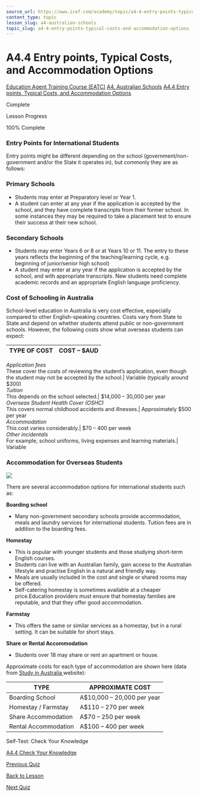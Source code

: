 ```yaml
---
source_url: https://www.icef.com/academy/topic/a4-4-entry-points-typical-costs-and-accommodation-options/
content_type: topic
lesson_slug: a4-australian-schools
topic_slug: a4-4-entry-points-typical-costs-and-accommodation-options
---
```


# A4.4 Entry points, Typical Costs, and Accommodation Options

[Education Agent Training Course (EATC)](https://www.icef.com/academy/courses/education-agent-training-course-eatc/) [A4. Australian Schools](https://www.icef.com/academy/lessons/a4-australian-schools/) [A4.4 Entry points, Typical Costs, and Accommodation Options](https://www.icef.com/academy/topic/a4-4-entry-points-typical-costs-and-accommodation-options/)

Complete

Lesson Progress 

100% Complete 

### Entry Points for International Students

Entry points might be different depending on the school (government/non-government and/or the State it operates in), but commonly they are as follows:

### Primary Schools

  * Students may enter at Preparatory level or Year 1.
  * A student can enter at any year if the application is accepted by the school, and they have complete transcripts from their former school. In some instances they may be required to take a placement test to ensure their success at their new school.



### Secondary Schools

  * Students may enter Years 6 or 8 or at Years 10 or 11. The entry to these years reflects the beginning of the teaching/learning cycle, e.g. beginning of junior/senior high school)
  * A student may enter at any year if the application is accepted by the school, and with appropriate transcripts. New students need complete academic records and an appropriate English language proficiency.



### Cost of Schooling in Australia

School-level education in Australia is very cost effective, especially compared to other English-speaking countries. Costs vary from State to State and depend on whether students attend public or non-government schools. However, the following costs show what overseas students can expect:

**TYPE OF COST**| **COST – $AUD**  
---|---  
 _Application fees_  
These cover the costs of reviewing the student’s application, even though the student may not be accepted by the school.| Variable (typically around $300)  
_Tuition_  
This depends on the school selected.| $14,000 – 30,000 per year  
 _Overseas Student Health Cover (OSHC)_  
This covers normal childhood accidents and illnesses.| Approximately $500 per year  
 _Accommodation_  
This cost varies considerably.| $70 – 400 per week  
 _Other incidentals_  
For example, school uniforms, living expenses and learning materials.| Variable  
  
### Accommodation for Overseas Students

![](https://www.icef.com/academy/wp-content/uploads/2022/09/rnaol-oKHHspCSWHQ-unsplash-1024x768.jpg)

There are several accommodation options for international students such as:

**Boarding school**

  * Many non-government secondary schools provide accommodation, meals and laundry services for international students. Tuition fees are in addition to the boarding fees.



**Homestay**

  * This is popular with younger students and those studying short-term English courses.
  * Students can live with an Australian family, gain access to the Australian lifestyle and practise English in a natural and friendly way.
  * Meals are usually included in the cost and single or shared rooms may be offered.
  * Self-catering homestay is sometimes available at a cheaper price.Education providers must ensure that homestay families are reputable, and that they offer good accommodation.



**Farmstay**

  * This offers the same or similar services as a homestay, but in a rural setting. It can be suitable for short stays.



**Share or Rental Accommodation**

  * Students over 18 may share or rent an apartment or house.



Approximate costs for each type of accommodation are shown here (data from [Study in Australia ](http://www.studyinaustralia.gov.au/global/live-in-australia/living-costs/living-costs-in-australia)website):

**TYPE**| **APPROXIMATE COST**  
---|---  
Boarding School| A$10,000 – 20,000 per year  
Homestay / Farmstay| A$110 – 270 per week  
Share Accommodation| A$70 – 250 per week  
Rental Accommodation| A$100 – 400 per week  
  
Self-Test: Check Your Knowledge

[ A4.4 Check Your Knowledge ](https://www.icef.com/academy/quizzes/a4-4-check-your-knowledge/)

[ Previous Quiz ](https://www.icef.com/academy/quizzes/a4-3-check-your-knowledge-2/)

[Back to Lesson](https://www.icef.com/academy/lessons/a4-australian-schools/)

[ Next Quiz ](https://www.icef.com/academy/quizzes/a4-4-check-your-knowledge/)

